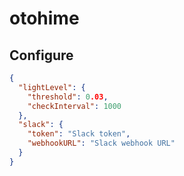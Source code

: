 otohime
========

## Configure

```json
{
  "lightLevel": {
    "threshold": 0.03,
    "checkInterval": 1000
  },
  "slack": {
    "token": "Slack token",
    "webhookURL": "Slack webhook URL"
  }
}
```
